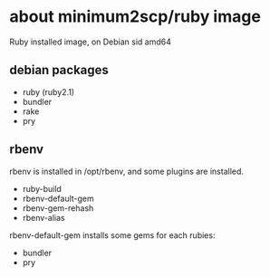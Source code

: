 # about minimum2scp/ruby image

Ruby installed image, on Debian sid amd64

## debian packages

 * ruby (ruby2.1)
 * bundler
 * rake
 * pry

## rbenv

rbenv is installed in /opt/rbenv, and some plugins are installed.

 * ruby-build
 * rbenv-default-gem
 * rbenv-gem-rehash
 * rbenv-alias

rbenv-default-gem installs some gems for each rubies:

 * bundler
 * pry


